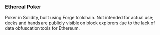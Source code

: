 ### Ethereal Poker
Poker in Solidity, built using Forge toolchain. Not intended for actual use; decks and hands are publicly visible on block explorers due to the lack of data obfuscation tools for Ethereum.
